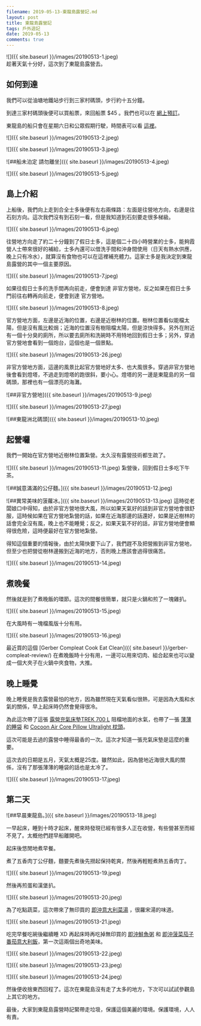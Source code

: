 ```yaml
---
filename: 2019-05-13-東龍島露營記.md
layout: post
title: 東龍島露營記
tags: 戶外遊記
date: 2019-05-13
comments: true
---
```


![]({{ site.baseurl }}/images/20190513-1.jpeg)  
趁著天氣十分好，這次到了東龍島露營去。

## 如何到達

我們可以從油塘地鐵站步行到三家村碼頭，步行約十五分鐘。

到達三家村碼頭後便可以買船票，來回船票 $45 。我們也可以在 [網上預訂](https://www.coralseaferryservice.com.hk/buy_ticket/1)。

東龍島的船只會在星期六日和公眾假期行駛，時間表可以看 [這裡](https://www.coralseaferryservice.com.hk/timetable)。

![]({{ site.baseurl }}/images/20190513-2.jpeg)

![]({{ site.baseurl }}/images/20190513-3.jpeg)

![##船未泊定 請勿離坐]({{ site.baseurl }}/images/20190513-4.jpeg)

![]({{ site.baseurl }}/images/20190513-5.jpeg)

## 島上介紹

上船後，我們向上走到合全士多後便有左右兩條路：左面是往營地方向，右邊是往石刻方向。這次我們沒有到石刻一看，但是我知道到石刻要走很多梯級。

![]({{ site.baseurl }}/images/20190513-6.jpeg)

往營地方向走了約二十分鐘到了假日士多，這是個二十四小時營業的士多，能夠霞營人士帶來很好的補給，士多內還可以借洗手間和沖身間使用（日天有熱水供應，晚上只有冷水），就算沒有食物也可以在這裡補充體力。這家士多是我決定到東龍島露營的其中一個主要原因。

![]({{ site.baseurl }}/images/20190513-7.jpeg)

如果往假日士多的洗手間再向前走，便會到達 非官方營地，反之如果在假日士多門前往右轉再向前走，便會到達 官方營地。

![]({{ site.baseurl }}/images/20190513-8.jpeg)

官方營地方面，左邊是近海的位置，右邊是近樹林的位置。樹林位置看似能檔太陽，但是沒有風比較焗；近海的位置沒有樹阻檔太陽，但是涼快得多。另外在附近有一個十分臭的廁所，所以要去廁所和洗碗時不用特地回到假日士多；另外，穿過官方營地會看到一個炮台，這個也是一個景點。

![]({{ site.baseurl }}/images/20190513-26.jpeg)

非官方營地方面，這邊的風景比起官方營地好太多、也大風很多。穿過非官方營地後會看到燈塔，不過走到燈塔的跑很斜，要小心。燈塔的另一邊是東龍島的另一個碼頭，那裡也有一個漂亮的海灘。

![##非官方營地]({{ site.baseurl }}/images/20190513-9.jpeg)

![]({{ site.baseurl }}/images/20190513-27.jpeg)

![##東龍洲北碼頭]({{ site.baseurl }}/images/20190513-10.jpeg)

## 起營囉

我們一開始在官方營地近樹林位置紮營。太久沒有露營技術都生疏了。


![]({{ site.baseurl }}/images/20190513-11.jpeg)
紮營後，回到假日士多吃下午茶。


![##誠意滿滿的公仔麵。]({{ site.baseurl }}/images/20190513-12.jpeg)

![##異常美味的菠蘿冰。]({{ site.baseurl }}/images/20190513-13.jpeg)
這時從老闆娘口中得知，由於非官方營地很大風，所以如果天氣好的話到非官方營地會很舒服，這時候如果在官方營地紮營的話，如果在近海那邊的話還好，如果是近樹林的話會完全沒有風，晚上也不能睡覺；反之，如果天氣不好的話，非官方營地便會顯得很危險，這時便最好在官方營地紮營。

得知這個重要的情報後，由於太陽快要下山了，我們趕不及把營搬到非官方營地，但至少也把營從樹林邊搬到近海的地方，否則晚上應該會過得很痛苦。

![]({{ site.baseurl }}/images/20190513-14.jpeg)

## 煮晚餐

然後就是到了煮晚飯的環節。這次的間餐很簡單，就只是火鍋和煎了一塊雞扒。


![]({{ site.baseurl }}/images/20190513-15.jpeg)

在大風時有一塊檔風版十分有用。

![]({{ site.baseurl }}/images/20190513-16.jpeg)

最近買的這個 [Gerber Compleat Cook Eat Clean]({{ site.baseurl }}/gerber-compleat-review/) 在煮晚飯時十分有用，一邊可以用來切肉、組合起來也可以變成一個大夾子在火鍋中夾食物，大推。

## 晚上睡覺

晚上睡覺是我去露營最怕的地方，因為雖然現在天氣看似很熱，可是因為大風和水氣的關係，早上起床時仍然會覺得很冷。

為此這次帶了這張 [露營充氣床墊TREK 700 L](https://www.decathlon.com.hk/zh/p/trek-700-l/_/R-p-189392?mc=8493395&c=%E8%B5%AD%E7%9F%B3) 阻檔地面的水氣，也帶了一張 [薄薄的睡袋](https://www.cocoon.at/products/index.php/p/double_en) 和 [Cocoon Air Core Pillow Ultralight 枕頭](https://www.cocoon.at/products/index.php/p/kissen_en)。

這次可能是去過的露營中睡得最香的一次。這次才知道一張充氣床墊是這麼的重要。

這次去的日期是五月，天氣太概是25度。雖然如此，因為營地近海很大風的關係，沒有了那張薄薄的睡袋的話也是太冷了。

![]({{ site.baseurl }}/images/20190513-17.jpeg)

## 第二天


![##早晨東龍島。]({{ site.baseurl }}/images/20190513-18.jpeg)

一早起床，睡到十時才起床，醒來時發現已經有很多人正在收營，有些營甚至而經不見了。太概他們趕早船離開吧。

起床後悠閒地煮早餐。

煮了五香肉丁公仔麵，麵要先煮後先撈起保持乾爽，然後再輕輕煮熱五香肉丁。

![]({{ site.baseurl }}/images/20190513-19.jpeg)

然後再煎蛋和漢堡扒。

![]({{ site.baseurl }}/images/20190513-20.jpeg)

為了吃點蔬菜，這次帶來了無印買的 [即沖意大利菜湯](https://www.muji.com.hk/zh/product/4550182144017) ，很羅宋湯的味道。

![]({{ site.baseurl }}/images/20190513-21.jpeg)

吃完早餐吃碗後繼續睡 XD 再起床時再吃掉無印買的 [即沖鮭魚粥](https://www.muji.com.hk/zh/product/4550002544188) 和 [即沖菠菜茄子番茄意大利飯](https://www.muji.com.hk/zh/product/4550002544157)，第一次這兩個出奇地美味。

![]({{ site.baseurl }}/images/20190513-22.jpeg)

![]({{ site.baseurl }}/images/20190513-23.jpeg)

![]({{ site.baseurl }}/images/20190513-24.jpeg)

然後便收捨東西回程了。這次在東龍島沒有走了太多的地方，下次可以試試參觀島上其它的地方。

最後，大家到東龍島露營時記緊帶走垃圾，保護這個美麗的環境。保護環境，人人有責。
